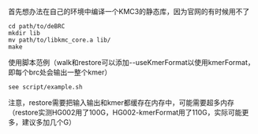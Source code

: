 首先想办法在自己的环境中编译一个KMC3的静态库，因为官网的有时候用不了
```
cd path/to/deBRC
mkdir lib
mv path/to/libkmc_core.a lib/
make
```

使用脚本范例（walk和restore可以添加--useKmerFormat以使用kmerFormat，即每个brc处会输出一整个kmer）
```
see script/example.sh
```

注意，restore需要把输入输出和kmer都缓存在内存中，可能需要超多内存（restore实测HG002用了100G，HG002-kmerFormat用了110G，实际可能更多，建议多加几个G）